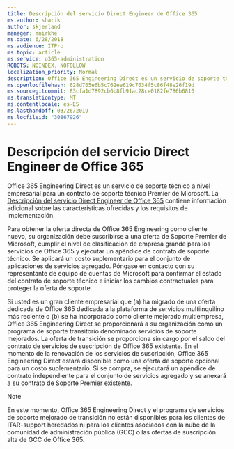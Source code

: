 ```yaml
---
title: Descripción del servicio Direct Engineer de Office 365
ms.author: sharik
author: skjerland
manager: mnirkhe
ms.date: 6/28/2018
ms.audience: ITPro
ms.topic: article
ms.service: o365-administration
ROBOTS: NOINDEX, NOFOLLOW
localization_priority: Normal
description: Office 365 Engineering Direct es un servicio de soporte técnico a nivel empresarial para un contrato de soporte técnico Premier de Microsoft. La descripción del servicio Direct Engineer de Office 365 contiene información adicional sobre las características ofrecidas y los requisitos de implementación.
ms.openlocfilehash: 628d705e6b5c762ee619c7034f5c86f48e26f19d
ms.sourcegitcommit: 83cfa1d7892cb6b8fb91ac28ce0182fe786b6810
ms.translationtype: MT
ms.contentlocale: es-ES
ms.lasthandoff: 03/26/2019
ms.locfileid: "30867926"
---
```

# <a name="office-365-engineering-direct-service-description"></a>Descripción del servicio Direct Engineer de Office 365

Office 365 Engineering Direct es un servicio de soporte técnico a nivel empresarial para un contrato de soporte técnico Premier de Microsoft. La [Descripción del servicio Direct Engineer de Office 365](https://github.com/MicrosoftDocs/OfficeDocs-O365ServiceDescriptions/blob/master/Office%20365%20Engineering%20Direct%20-%20Svc%20Desc%20(25mar2019).pdf) contiene información adicional sobre las características ofrecidas y los requisitos de implementación.

Para obtener la oferta directa de Office 365 Engineering como cliente nuevo, su organización debe suscribirse a una oferta de Soporte Premier de Microsoft, cumplir el nivel de clasificación de empresa grande para los servicios de Office 365 y ejecutar un apéndice de contrato de soporte técnico. Se aplicará un costo suplementario para el conjunto de aplicaciones de servicios agregado. Póngase en contacto con su representante de equipo de cuentas de Microsoft para confirmar el estado del contrato de soporte técnico e iniciar los cambios contractuales para proteger la oferta de soporte. 

Si usted es un gran cliente empresarial que (a) ha migrado de una oferta dedicada de Office 365 dedicada a la plataforma de servicios multiinquilino más reciente o (b) se ha incorporado como cliente mejorado multiempresa, Office 365 Engineering Direct se proporcionará a su organización como un programa de soporte transitorio denominado servicios de soporte mejorados. La oferta de transición se proporciona sin cargo por el saldo del contrato de servicios de suscripción de Office 365 existente. En el momento de la renovación de los servicios de suscripción, Office 365 Engineering Direct estará disponible como una oferta de soporte opcional para un costo suplementario. Si se compra, se ejecutará un apéndice de contrato independiente para el conjunto de servicios agregado y se anexará a su contrato de Soporte Premier existente.

> [!NOTE]
> En este momento, Office 365 Engineering Direct y el programa de servicios de soporte mejorado de transición no están disponibles para los clientes de ITAR-support heredados ni para los clientes asociados con la nube de la comunidad de administración pública (GCC) o las ofertas de suscripción alta de GCC de Office 365.
